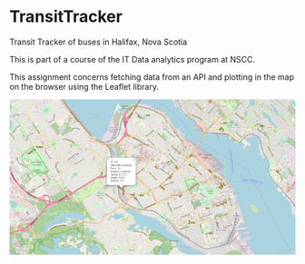# TransitTracker
Transit Tracker of buses in Halifax, Nova Scotia

This is part of a course of the IT Data analytics program at NSCC.

This assignment concerns fetching data from an API and plotting in the map on the browser using the Leaflet library.


![image](browser_pic.png)
